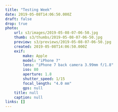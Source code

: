 ```yaml
---
title: "Testing Week"
date: 2019-05-08T14:06:50.000Z
draft: false
drop: true
photo:
    url: s3/images/2019-05-08-07-06-50.jpg
    thumb: s3/thumbs/2019-05-08-07-06-50.jpg
    preview: s3/previews/2019-05-08-07-06-50.jpg
    created: 2019-05-08T14:06:50.000Z
    exif:
        make: Apple
        model: "iPhone 7"
        lens: "iPhone 7 back camera 3.99mm f/1.8"
        iso: 80
        aperture: 1.8
        shutter_speed: 1/15
        focal_length: "4.0 mm"
        gps: null
    title: null
    caption: null
links: []
---
```

